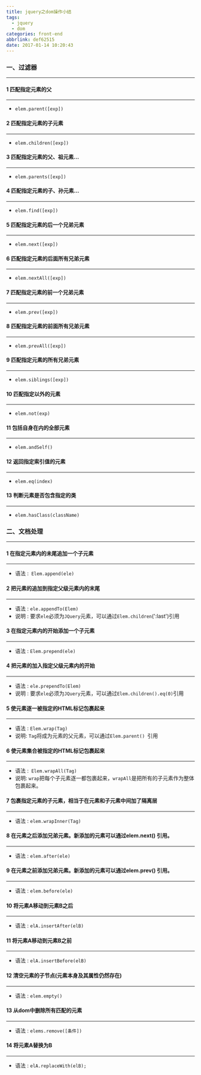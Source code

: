 ```yaml
---
title: jquery之dom操作小结
tags:
  - jquery
  - dom
categories: front-end
abbrlink: def62515
date: 2017-01-14 10:20:43
---
```


### 一、过滤器
---


#### 1 匹配指定元素的父						
---

- `elem.parent([exp])`

#### 2 匹配指定元素的子元素				
---
<!--more-->
- `elem.children([exp])`

#### 3 匹配指定元素的父、祖元素... 		
---

- `elem.parents([exp])`

#### 4 匹配指定元素的子、孙元素...		
---

- `elem.find([exp])`

#### 5 匹配指定元素的后一个兄弟元素	
---

- `elem.next([exp])`

#### 6 匹配指定元素的后面所有兄弟元素	
---

- `elem.nextAll([exp])`

#### 7 匹配指定元素的前一个兄弟元素	
---

- `elem.prev([exp])`

#### 8 匹配指定元素的前面所有兄弟元素	
---

- `elem.prevAll([exp])`

#### 9 匹配指定元素的所有兄弟元素		
---

- `elem.siblings([exp])`

#### 10 匹配指定以外的元素				
---

- `elem.not(exp)`

#### 11 包括自身在内的全部元素			
---

- `elem.andSelf()`

#### 12 返回指定索引值的元素				
---

- `elem.eq(index)`

#### 13 判断元素是否包含指定的类	
---

- `elem.hasClass(className)`


### 二、文档处理
---


#### 1 在指定元素内的未尾追加一个子元素
---

- 语法 :` Elem.append(ele)`

#### 2 把元素的追加到指定父级元素内的末尾
---

- 语法 : `ele.appendTo(Elem)`
- 说明 : 要求`ele`必须为`JQuery`元素，可以通过`Elem.children`(':last')引用

#### 3 在指定元素内的开始添加一个子元素
---

- 语法 : `Elem.prepend(ele)`

#### 4 把元素的加入指定父级元素内的开始
---

- 语法 : `ele.prependTo(Elem)`
- 说明 : 要求`ele`必须为`JQuery`元素，可以通过`Elem.children().eq(0)`引用

#### 5 使元素逐一被指定的HTML标记包裹起来
---

- 语法 : `Elem.wrap(Tag)`
- 说明: `Tag`将成为元素的父元素，可以通过`Elem.parent() `引用

#### 6 使元素集合被指定的HTML标记包裹起来
---

- 语法 :` Elem.wrapAll(Tag)`
- 说明:
`wrap`把每个子元素逐一都包裹起来，`wrapAll`是把所有的子元素作为整体包裹起来。

#### 7 包裹指定元素的子元素，相当于在元素和子元素中间加了隔离层
---

- 语法 : `elem.wrapInner(Tag)`

#### 8 在元素之后添加兄弟元素。新添加的元素可以通过elem.next() 引用。
---

- 语法 : `elem.after(ele)`

#### 9 在元素之前添加兄弟元素。新添加的元素可以通过elem.prev() 引用。
---

- 语法 : `elem.before(ele)`

#### 10 将元素A移动到元素B之后
---

- 语法 : `elA.insertAfter(elB)`

#### 11 将元素A移动到元素B之前
---

- 语法 : `elA.insertBefore(elB)`

#### 12 清空元素的子节点(元素本身及其属性仍然存在)
---

- 语法 : `elem.empty()`

#### 13 从dom中删除所有匹配的元素
---

- 语法 : `elems.remove([条件])`

#### 14 将元素A替换为B
---

- 语法 : `elA.replaceWith(elB);`	

